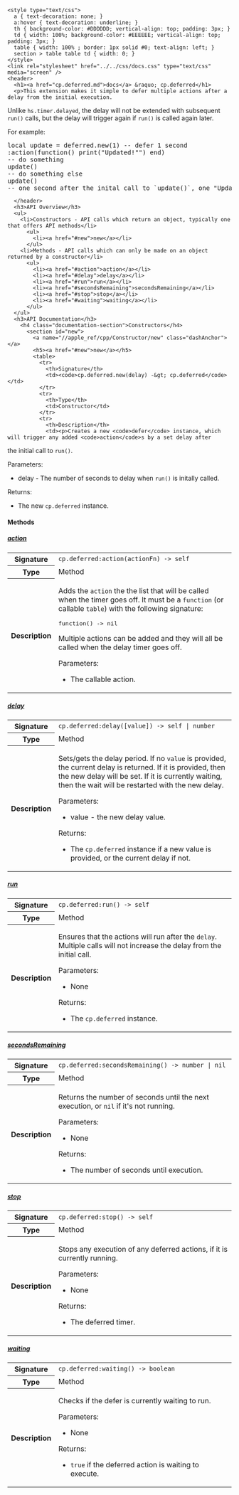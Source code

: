     <style type="text/css">
      a { text-decoration: none; }
      a:hover { text-decoration: underline; }
      th { background-color: #DDDDDD; vertical-align: top; padding: 3px; }
      td { width: 100%; background-color: #EEEEEE; vertical-align: top; padding: 3px; }
      table { width: 100% ; border: 1px solid #0; text-align: left; }
      section > table table td { width: 0; }
    </style>
    <link rel="stylesheet" href="../../css/docs.css" type="text/css" media="screen" />
    <header>
      <h1><a href="cp.deferred.md">docs</a> &raquo; cp.deferred</h1>
      <p>This extension makes it simple to defer multiple actions after a delay from the initial execution.
 Unlike <code>hs.timer.delayed</code>, the delay will not be extended
with subsequent <code>run()</code> calls, but the delay will trigger again if <code>run()</code> is called again later.</p>
<p>For example:</p>
<div class="highlight"><pre><span></span><span class="kd">local</span> <span class="n">update</span> <span class="o">=</span> <span class="n">deferred</span><span class="p">.</span><span class="n">new</span><span class="p">(</span><span class="mi">1</span><span class="p">)</span> <span class="c1">-- defer 1 second</span>
<span class="p">:</span><span class="n">action</span><span class="p">(</span><span class="kr">function</span><span class="p">()</span> <span class="nb">print</span><span class="p">(</span><span class="s2">&quot;Updated!&quot;&quot;) end)</span>
<span class="s2">-- do something</span>
<span class="s2">update()</span>
<span class="s2">-- do something else</span>
<span class="s2">update()</span>
<span class="s2">-- one second after the inital call to `update()`, one &quot;</span><span class="n">Updated</span><span class="err">!</span><span class="s2">&quot; is printed.</span>
</pre></div>

      </header>
      <h3>API Overview</h3>
      <ul>
        <li>Constructors - API calls which return an object, typically one that offers API methods</li>
          <ul>
            <li><a href="#new">new</a></li>
          </ul>
        <li>Methods - API calls which can only be made on an object returned by a constructor</li>
          <ul>
            <li><a href="#action">action</a></li>
            <li><a href="#delay">delay</a></li>
            <li><a href="#run">run</a></li>
            <li><a href="#secondsRemaining">secondsRemaining</a></li>
            <li><a href="#stop">stop</a></li>
            <li><a href="#waiting">waiting</a></li>
          </ul>
      </ul>
      <h3>API Documentation</h3>
        <h4 class="documentation-section">Constructors</h4>
          <section id="new">
            <a name="//apple_ref/cpp/Constructor/new" class="dashAnchor"></a>
            <h5><a href="#new">new</a></h5>
            <table>
              <tr>
                <th>Signature</th>
                <td><code>cp.deferred.new(delay) -&gt; cp.deferred</code></td>
              </tr>
              <tr>
                <th>Type</th>
                <td>Constructor</td>
              </tr>
              <tr>
                <th>Description</th>
                <td><p>Creates a new <code>defer</code> instance, which will trigger any added <code>action</code>s by a set delay after
the initial call to <code>run()</code>.</p>
<p>Parameters:</p>
<ul>
<li>delay     - The number of seconds to delay when <code>run()</code> is initally called.</li>
</ul>
<p>Returns:</p>
<ul>
<li>The new <code>cp.deferred</code> instance.</li>
</ul>
</td>
              </tr>
            </table>
          </section>
        <h4 class="documentation-section">Methods</h4>
          <section id="action">
            <a name="//apple_ref/cpp/Method/action" class="dashAnchor"></a>
            <h5><a href="#action">action</a></h5>
            <table>
              <tr>
                <th>Signature</th>
                <td><code>cp.deferred:action(actionFn) -&gt; self</code></td>
              </tr>
              <tr>
                <th>Type</th>
                <td>Method</td>
              </tr>
              <tr>
                <th>Description</th>
                <td><p>Adds the <code>action</code> the the list that will be called when the timer goes off.
It must be a <code>function</code> (or callable <code>table</code>) with the following signature:</p>
<div class="highlight"><pre><span></span><span class="kr">function</span><span class="p">()</span> <span class="o">-&gt;</span> <span class="kc">nil</span>
</pre></div>
<p>Multiple actions can be added and they will all be called when the delay timer
goes off.</p>
<p>Parameters:</p>
<ul>
<li>The callable action.</li>
</ul>
</td>
              </tr>
            </table>
          </section>
          <section id="delay">
            <a name="//apple_ref/cpp/Method/delay" class="dashAnchor"></a>
            <h5><a href="#delay">delay</a></h5>
            <table>
              <tr>
                <th>Signature</th>
                <td><code>cp.deferred:delay([value]) -&gt; self | number</code></td>
              </tr>
              <tr>
                <th>Type</th>
                <td>Method</td>
              </tr>
              <tr>
                <th>Description</th>
                <td><p>Sets/gets the delay period. If no <code>value</code> is provided, the current delay is returned.
If it is provided, then the new delay will be set. If it is currently waiting, then
the wait will be restarted with the new delay.</p>
<p>Parameters:</p>
<ul>
<li>value     - the new delay value.</li>
</ul>
<p>Returns:</p>
<ul>
<li>The <code>cp.deferred</code> instance if a new value is provided, or the current delay if not.</li>
</ul>
</td>
              </tr>
            </table>
          </section>
          <section id="run">
            <a name="//apple_ref/cpp/Method/run" class="dashAnchor"></a>
            <h5><a href="#run">run</a></h5>
            <table>
              <tr>
                <th>Signature</th>
                <td><code>cp.deferred:run() -&gt; self</code></td>
              </tr>
              <tr>
                <th>Type</th>
                <td>Method</td>
              </tr>
              <tr>
                <th>Description</th>
                <td><p>Ensures that the actions will run after the <code>delay</code>.
Multiple calls will not increase the delay from the initial call.</p>
<p>Parameters:</p>
<ul>
<li>None</li>
</ul>
<p>Returns:</p>
<ul>
<li>The <code>cp.deferred</code> instance.</li>
</ul>
</td>
              </tr>
            </table>
          </section>
          <section id="secondsRemaining">
            <a name="//apple_ref/cpp/Method/secondsRemaining" class="dashAnchor"></a>
            <h5><a href="#secondsRemaining">secondsRemaining</a></h5>
            <table>
              <tr>
                <th>Signature</th>
                <td><code>cp.deferred:secondsRemaining() -&gt; number | nil</code></td>
              </tr>
              <tr>
                <th>Type</th>
                <td>Method</td>
              </tr>
              <tr>
                <th>Description</th>
                <td><p>Returns the number of seconds until the next execution, or <code>nil</code> if it's not running.</p>
<p>Parameters:</p>
<ul>
<li>None</li>
</ul>
<p>Returns:</p>
<ul>
<li>The number of seconds until execution.</li>
</ul>
</td>
              </tr>
            </table>
          </section>
          <section id="stop">
            <a name="//apple_ref/cpp/Method/stop" class="dashAnchor"></a>
            <h5><a href="#stop">stop</a></h5>
            <table>
              <tr>
                <th>Signature</th>
                <td><code>cp.deferred:stop() -&gt; self</code></td>
              </tr>
              <tr>
                <th>Type</th>
                <td>Method</td>
              </tr>
              <tr>
                <th>Description</th>
                <td><p>Stops any execution of any deferred actions, if it is currently running.</p>
<p>Parameters:</p>
<ul>
<li>None</li>
</ul>
<p>Returns:</p>
<ul>
<li>The deferred timer.</li>
</ul>
</td>
              </tr>
            </table>
          </section>
          <section id="waiting">
            <a name="//apple_ref/cpp/Method/waiting" class="dashAnchor"></a>
            <h5><a href="#waiting">waiting</a></h5>
            <table>
              <tr>
                <th>Signature</th>
                <td><code>cp.deferred:waiting() -&gt; boolean</code></td>
              </tr>
              <tr>
                <th>Type</th>
                <td>Method</td>
              </tr>
              <tr>
                <th>Description</th>
                <td><p>Checks if the defer is currently waiting to run.</p>
<p>Parameters:</p>
<ul>
<li>None</li>
</ul>
<p>Returns:</p>
<ul>
<li><code>true</code> if the deferred action is waiting to execute.</li>
</ul>
</td>
              </tr>
            </table>
          </section>
